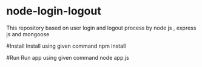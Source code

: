 # node-login-logout
This repository based on user login and logout process by node js , express js and mongoose


#Install
Install using given command
npm install


#Run 
Run app using given command
node app.js
